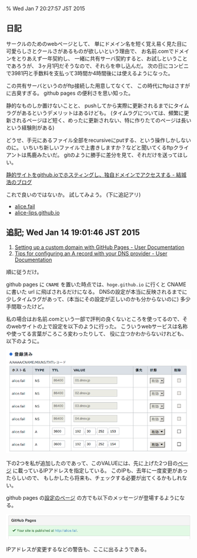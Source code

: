% Wed Jan  7 20:27:57 JST 2015

## 日記

サークルのためのwebページとして、
単にドメイン名を短く覚え易く見た目に可愛らしさとクールさがあるものが欲しいという理由で、
お名前.comでドメインをとりあえず一年契約し、
一緒に共有サーバ契約すると、お試しということであろうが、
3ヶ月1円だそうなので、それらを申し込んだ。
次の日にコンビニで3981円と手数料を支払って3時間か4時間後には使えるようになった。

この共有サーバというのがftp接続した用意してなくて、
この時代にftpはさすがに古臭すぎる。
github pages の便利さを思い知った。

静的なものしか置けないことと、
pushしてから実際に更新されるまでにタイムラグがあるというデメリットはあるけども。
(タイムラグについては、頻繁に更新されるページほど短く、めったに更新されない、特に作りたてのページは長いという経験則がある)

どうせ、手元にあるファイル全部をrecursiveにputする、という操作しかしないのに。
いちいち新しいファイルで上書きしますか？などと聞いてくるftpクライアントは馬鹿みたいだ。
gitのように勝手に差分を見て、それだけを送ってほしい。

[静的サイトをgithub.ioでホスティングし、独自ドメインでアクセスする - 結城浩のブログ](http://blog.textfile.org/20141014/github/)

これで良いのではないか。
試してみよう。 (下に追記アリ)

- [alice.fail](http://alice.fail/)
- [alice-lips.github.io](http://alice-lips.github.io/)

## 追記; Wed Jan 14 19:01:46 JST 2015

1. [Setting up a custom domain with GitHub Pages - User Documentation](https://help.github.com/articles/setting-up-a-custom-domain-with-github-pages/)
2. [Tips for configuring an A record with your DNS provider - User Documentation](https://help.github.com/articles/tips-for-configuring-an-a-record-with-your-dns-provider/)

順に従うだけ。

github pages に `CNAME` を置いた時点では、`hoge.github.io` に行くと CNAME に書いた url に飛ばされるだけになる。
DNSの設定が本当に反映されるまでに少しタイムラグがあって、(本当にその設定が正しいのかも分からないのに) 
多少手間取ったけど。

私の場合はお名前.comという一部で評判の良くないところを使ってるので、そのwebサイトの上で設定を以下のように行った。
こういうwebサービスは名称や使ってる言葉がころころ変わったりして、
役に立つかわからないけれども、以下のように。

![](../../img/2015/0107.png)

下の2つを私が追加したのであって、このVALUEには、先に上げた2つ目の[ページ](https://help.github.com/articles/tips-for-configuring-an-a-record-with-your-dns-provider/)
に載っているIPアドレスを指定している。
このIPも、去年に一度変更があったらしいので、
もしかしたら将来も、チェックする必要が出てくるかもしれない。

github pages の[設定のページ](https://github.com/alice-lips/alice-lips.github.io/settings)
の方でも以下のメッセージが登場するようになる。

![](../../img/2015/0107b.png)

IPアドレスが変更するなどの警告も、ここに出るようである。
